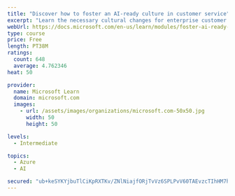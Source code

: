 ```yaml
---
title: "Discover how to foster an AI-ready culture in customer service"
excerpt: "Learn the necessary cultural changes for enterprise customer service to make AI transformation successful, and how they fit into a holistic AI strategy."
webUrl: https://docs.microsoft.com/en-us/learn/modules/foster-ai-ready-culture-customer-service/
type: course
price: Free
length: PT38M
ratings:
  count: 648
  average: 4.762346
heat: 50

provider:
  name: Microsoft Learn
  domain: microsoft.com
  images:
    - url: /assets/images/organizations/microsoft.com-50x50.jpg
      width: 50
      height: 50

levels:
  - Intermediate

topics:
  - Azure
  - AI

secured: "ub+keSYKYjbuTlCiKpRXTKv/ZNlNiajfORjTvVz6SPLPvV60TAEvzcTIhHM7h5G9sJE+zt7NpKkfqvC8aHIUqh+9XUaz2w/4CZ/qa2DS9gmbL7WgAv+v14Dp2zR30n+74AXffObwiKAzivAsWJtmRpRVpcuMfJBPcEjqBX5D0bPpfzDg0Ucpxiest41SM6vce0FyD+Ma2HABv3Ecbv95WKRkJ3nlPVYTtcVOy+tvtfR2E8HVRTY06UpZX7APPZJ3uv6fvoBNhGRONWzh6BpZUKGQ6gTtjImdKAb1U2QY4kXgmjq33jM142apGj4iyUuqwh8nj0p6WXPx13hdP4yAoD5ePl66VlduQWj3MzduFzcbvqHKM2N239wt2khd1wBXIetebGlMANLwDnO1bNnYtSJH1khbNUocnMMb21VSv/c=;Aq/ggEcV/BGr2ZY7e7ivYQ=="
---
```



